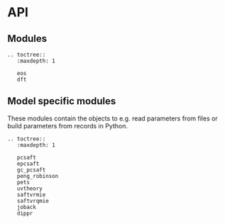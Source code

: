 # API

## Modules

```{eval-rst}
.. toctree::
   :maxdepth: 1

   eos
   dft
```

## Model specific modules

These modules contain the objects to e.g. read parameters from files or build parameters from records in Python.

```{eval-rst}
.. toctree::
   :maxdepth: 1

   pcsaft
   epcsaft
   gc_pcsaft
   peng_robinson
   pets
   uvtheory
   saftvrmie
   saftvrqmie
   joback
   dippr
```
